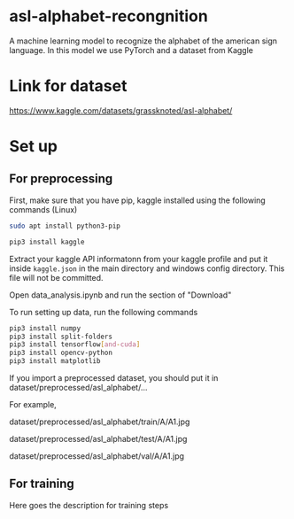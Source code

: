 # asl-alphabet-recongnition
A machine learning model to recognize the alphabet of the american sign language. In this model we use PyTorch and a dataset from Kaggle

# Link for dataset

https://www.kaggle.com/datasets/grassknoted/asl-alphabet/

# Set up
## For preprocessing
First, make sure that you have pip, kaggle installed using the following commands (Linux)

```sh
sudo apt install python3-pip
```

```sh
pip3 install kaggle
```

Extract your kaggle API informatonn from your kaggle profile and put it inside `kaggle.json` in the main directory and windows config directory. This file will not be committed.

Open data_analysis.ipynb and run the section of "Download"

To run setting up data, run the following commands

```sh
pip3 install numpy
pip3 install split-folders
pip3 install tensorflow[and-cuda]
pip3 install opencv-python
pip3 install matplotlib
```

If you import a preprocessed dataset, you should put it in dataset/preprocessed/asl_alphabet/...

For example, 

dataset/preprocessed/asl_alphabet/train/A/A1.jpg

dataset/preprocessed/asl_alphabet/test/A/A1.jpg

dataset/preprocessed/asl_alphabet/val/A/A1.jpg

## For training
Here goes the description for training steps
